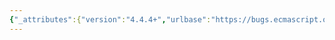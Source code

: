 ```yaml
---
{"_attributes":{"version":"4.4.4+","urlbase":"https://bugs.ecmascript.org/","maintainer":"dherman@mozilla.com"},"bug":{"bug_id":3667,"creation_ts":"2015-01-23 15:36:00 -0800","short_desc":"24.3.2.1  Str : Missing ReturnIfAbrupt calls","delta_ts":"2015-02-02 18:38:59 -0800","product":"Draft for 6th Edition","component":"technical issue","version":"Rev 31: January 15, 2015 Draft","rep_platform":"All","op_sys":"All","bug_status":"RESOLVED","resolution":"FIXED","priority":"Normal","bug_severity":"normal","everconfirmed":true,"reporter":{"uid":"andrebargull","name":"André Bargull"},"assigned_to":{"uid":"allen","name":"Allen Wirfs-Brock"},"long_desc":[{"commentid":11685,"comment_count":0,"who":{"uid":"andrebargull","name":"André Bargull"},"bug_when":"2015-01-23 15:36:13 -0800","thetext":"24.3.2.1 Runtime Semantics: Str Abstract Operation\n\nAdd ReturnIfAbrupt:\n- step 5.a.i: `ReturnIfAbrupt(value)`\n- step 5.b.i: `ReturnIfAbrupt(value)`"},{"commentid":11718,"comment_count":1,"who":{"uid":"allen","name":"Allen Wirfs-Brock"},"bug_when":"2015-01-24 21:44:35 -0800","thetext":"fied in rev32 editor's draft"},{"commentid":12010,"comment_count":2,"who":{"uid":"allen","name":"Allen Wirfs-Brock"},"bug_when":"2015-02-02 18:38:59 -0800","thetext":"fixed in rev32 draft"}]}}
---
```

